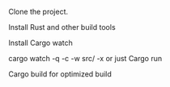 Clone the project.

Install Rust and other build tools

Install Cargo watch

cargo watch -q -c -w src/ -x or just Cargo run

Cargo build for optimized build

